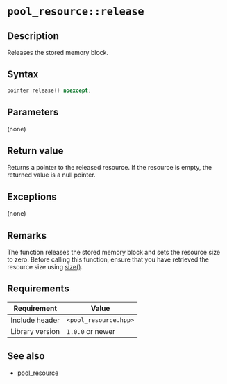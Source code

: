 # `pool_resource::release`

## Description

Releases the stored memory block.

## Syntax

```cpp
pointer release() noexcept;
```

## Parameters

(none)

## Return value

Returns a pointer to the released resource. If the resource is empty, the returned value is a null pointer.

## Exceptions

(none)

## Remarks

The function releases the stored memory block and sets the resource size to zero. Before calling this function, ensure that you have
retrieved the resource size using [size()](pool_resource-size.md).

## Requirements

| Requirement     | Value                 |
|-----------------|-----------------------|
| Include header  | `<pool_resource.hpp>` |
| Library version | `1.0.0` or newer      |

## See also

- [pool_resource](pool_resource.md)